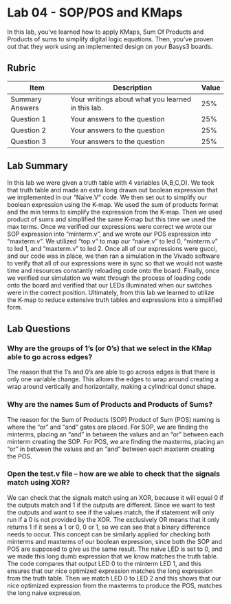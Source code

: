 # Lab 04 - SOP/POS and KMaps

In this lab, you’ve learned how to apply KMaps, Sum Of Products and Products of
sums to simplify digital logic equations. Then, you’ve proven out that they work
using an implemented design on your Basys3 boards.

## Rubric

| Item | Description | Value |
| ---- | ----------- | ----- |
| Summary Answers | Your writings about what you learned in this lab. | 25% |
| Question 1 | Your answers to the question | 25% |
| Question 2 | Your answers to the question | 25% |
| Question 3 | Your answers to the question | 25% |

## Lab Summary

In this lab we were given a truth table with 4 variables (A,B,C,D). We took that truth table and made an extra long drawn out boolean expression that we implemented in our “Naive.V” code. We then set out to simplify our boolean expression using the K-map. We used the sum of products format and the min terms to simplify the expression from the K-map. Then we used product of sums and simplified the same K-map but this time we used the max terms. Once we verified our expressions were correct we wrote our SOP expression into “minterm.v”, and we wrote our POS expression into “maxterm.v”. We utilized “top.v” to map our “naive.v” to led 0, “minterm.v” to led 1, and “maxterm.v” to led 2. Once all of our expressions were gucci, and our code was in place, we then ran a simulation in the Vivado software to verify that all of our expressions were in sync so that we would not waste time and resources constantly reloading code onto the board. Finally, once we verified our simulation we went through the process of loading code onto the board and verified that our LEDs illuminated when our switches were in the correct position. Ultimately, from this lab we learned to utilize the K-map to reduce extensive truth tables and expressions into a simplified form.

## Lab Questions

### Why are the groups of 1’s (or 0’s) that we select in the KMap able to go across edges?
The reason that the 1’s and 0’s are able to go across edges is that there is only one variable change. This allows the edges to wrap around creating a wrap around vertically and horizontally, making a cylindrical donut shape.

### Why are the names Sum of Products and Products of Sums?
The reason for the Sum of Products (SOP) Product of Sum (POS) naming is where the “or” and “and” gates are placed. For SOP, we are finding the minterms, placing an “and” in between the values and an “or” between each minterm creating the SOP. For POS, we are finding the maxterms, placing an “or” in between the values and an “and” between each maxterm creating the POS. 
### Open the test.v file – how are we able to check that the signals match using XOR?

We can check that the signals match using an XOR, because it will equal 0 if the outputs match and 1 if the outputs are different. Since we want to test the outputs and want to see if the values match, the if statement will only run if a 0 is not provided by the XOR. The exclusively OR means that it only returns 1 if it sees a 1 or 0, 0 or 1, so we can see that a binary difference needs to occur. This concept can be similarly applied for checking both minterms and maxterms of our boolean expression, since both the SOP and POS are supposed to give us the same result. The naive LED is set to 0, and we made this long dumb expression that we know matches the truth table. The code compares that output LED 0 to the minterm LED 1, and this ensures that our nice optimized expression matches the long expression from the truth table. Then we match LED 0 to LED 2 and this shows that our nice optimized expression from the maxterms to produce the POS, matches the long naive expression.



